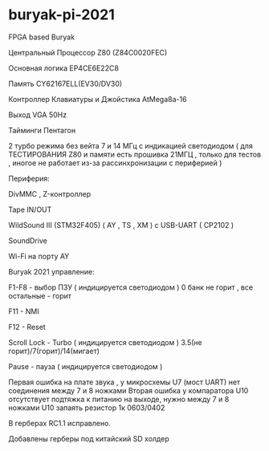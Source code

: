 # buryak-pi-2021
FPGA based Buryak

  Центральный Процессор Z80 (Z84C0020FEC)
  
  Основная логика EP4CE6E22C8
  
  Память CY62167ELL(EV30/DV30)
  
  Контроллер Клавиатуры и Джойстика AtMega8a-16
  
  Выход VGA 50Hz
  
  Тайминги Пентагон

  2 турбо режима без вейта 7 и 14 МГц с индикацией светодиодом ( для ТЕСТИРОВАНИЯ Z80 и памяти есть прошивка 21МГЦ , только для тестов , иногое не работает из-за рассинхронизации с периферией )
  
Периферия:

  DivMMC , Z-контроллер
  
  Tape IN/OUT
  
  WildSound III (STM32F405) ( AY , TS , XM ) с USB-UART ( CP2102 )
  
  SoundDrive
  
  Wi-Fi на порту AY
  
  Buryak 2021 управление:

F1-F8       - выбор ПЗУ ( индицируется светодиодом ) 0 банк не горит , все остальные - горит

F11         - NMI

F12         - Reset

Scroll Lock - Turbo ( индицируется светодиодом ) 3.5(не горит)/7(горит)/14(мигает)

Pause - пауза ( индицируется светодиодом )
  


Первая ошибка на плате звука , у микросхемы U7 (мост UART) нет соединения между 7 и 8 ножками
Вторая ошибка у компаратора U10 отсутствует подтяжка к питанию на выходе, нужно между 7 и 8 ножками U10 запаять резистор 1к 0603/0402

В герберах RC1.1 исправлено.

Добавлены герберы под китайский SD холдер
